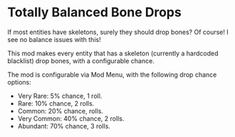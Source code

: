 # Totally Balanced Bone Drops

If most entities have skeletons, surely they should drop bones? Of course! I see no balance issues with this!

This mod makes every entity that has a skeleton (currently a hardcoded blacklist) drop bones, with a configurable chance.

The mod is configurable via Mod Menu, with the following drop chance options:

- Very Rare: 5% chance, 1 roll.
- Rare: 10% chance, 2 rolls.
- Common: 20% chance, rolls.
- Very Common: 40% chance, 2 rolls.
- Abundant: 70% chance, 3 rolls.
